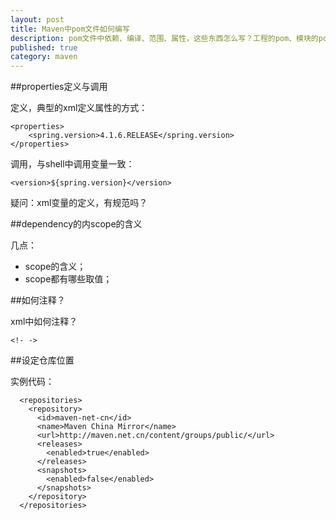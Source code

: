 ```yaml
---
layout: post
title: Maven中pom文件如何编写
description: pom文件中依赖、编译、范围、属性，这些东西怎么写？工程的pom、模块的pom怎么写？
published: true
category: maven
---
```





##properties定义与调用

定义，典型的xml定义属性的方式：

	<properties>
		<spring.version>4.1.6.RELEASE</spring.version>
	</properties>

调用，与shell中调用变量一致：

	<version>${spring.version}</version>

疑问：xml变量的定义，有规范吗？


##dependency的内scope的含义


几点：

* scope的含义；
* scope都有哪些取值；


##如何注释？

xml中如何注释？

`<!- ->`

##设定仓库位置

实例代码：

	  <repositories>  
		<repository>  
		  <id>maven-net-cn</id>  
		  <name>Maven China Mirror</name>  
		  <url>http://maven.net.cn/content/groups/public/</url>  
		  <releases>  
			<enabled>true</enabled>  
		  </releases>  
		  <snapshots>  
			<enabled>false</enabled>  
		  </snapshots>  
		</repository>  
	  </repositories>  





























[NingG]:    http://ningg.github.com  "NingG"










